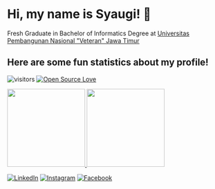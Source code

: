 # Hi, my name is Syaugi! 👋
Fresh Graduate in Bachelor of Informatics Degree at [Universitas Pembangunan Nasional "Veteran" Jawa Timur](https://www.upnjatim.ac.id)

## Here are some fun statistics about my profile!
![visitors](https://visitor-badge.laobi.icu/badge?page_id=syaugis.syaugis)
[![Open Source Love](https://badges.frapsoft.com/os/v1/open-source.svg?v=102)](https://github.com/ellerbrock/open-source-badge/)

<p align="left">
<a href="https://github.com/syaugis">
  <img height="180em" src="https://github-readme-stats.vercel.app/api?username=syaugis&show_icons=true&theme=dark"/>
  <img height="180em" src="https://github-readme-stats-eight-theta.vercel.app/api/top-langs/?username=syaugis&layout=compact&langs_count=8&theme=dark"/>
</a>
</p>

<a href="https://www.linkedin.com/in/syaugis" target="_blank"><img src="https://img.shields.io/badge/LinkedIn-%230077B5.svg?&style=flat-square&logo=linkedin&logoColor=white" alt="LinkedIn"></a>
<a href="https://www.instagram.com/syaugi_s" target="_blank"><img src="https://img.shields.io/badge/Instagram-%23E4405F.svg?&style=flat-square&logo=instagram&logoColor=white" alt="Instagram"></a>
<a href="https://www.facebook.com/syaugi.ss" target="_blank"><img src="https://img.shields.io/badge/Facebook-%231877F2.svg?&style=flat-square&logo=facebook&logoColor=white" alt="Facebook"></a>
